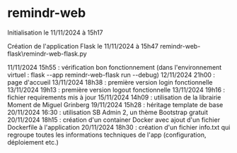 # remindr-web

Initialisation le 11/11/2024 à 15h17

Création de l'application Flask le 11/11/2024 à 15h47
remindr-web-flask\remindr-web-flask.py

11/11/2024 15h55 : vérification bon fonctionnement (dans l'environnement virtuel : flask --app remindr-web-flask run --debug)
12/11/2024 21h00 : page d'accueil
13/11/2024 18h38 : première version login fonctionnelle
13/11/2024 19h13 : première version logout fonctionnelle
13/11/2024 19h16 : fichier requirements mis à jour
15/11/2024 14h09 : utilisation de la librairie Moment de Miguel Grinberg
19/11/2024 15h28 : héritage template de base
20/11/2024 16:30 : utilisation SB Admin 2, un thème Bootstrap gratuit
20/11/2024 18h15 : création d'un container Docker avec ajout d'un fichier Dockerfile à l'application
20/11/2024 18h30 : création d'un fichier info.txt qui regroupe toutes les informations techniques de l'app (configuration, déploiement etc.)